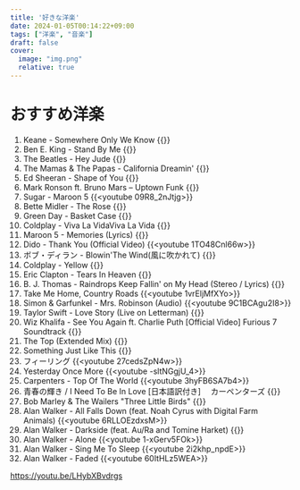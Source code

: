 ```yaml
---
title: '好きな洋楽'
date: 2024-01-05T00:14:22+09:00
tags: ["洋楽", "音楽"]
draft: false
cover:
  image: "img.png"
  relative: true
---
```


# おすすめ洋楽

1. Keane - Somewhere Only We Know
{{<youtube Oextk-If8HQ>}}
2. Ben E. King - Stand By Me
{{<youtube hwZNL7QVJjE>}}
3. The Beatles - Hey Jude
{{<youtube A_MjCqQoLLA>}}
4. The Mamas & The Papas - California Dreamin'
{{<youtube N-aK6JnyFmk>}}
5. Ed Sheeran - Shape of You
{{<youtube JGwWNGJdvx8>}}
6. Mark Ronson ft. Bruno Mars – Uptown Funk
{{<youtube OPf0YbXqDm0>}}
7. Sugar - Maroon 5
{{<youtube 09R8_2nJtjg>}}
8. Bette Midler - The Rose 
{{<youtube CB4EgdpYlnk>}}
9. Green Day - Basket Case
{{<youtube NUTGr5t3MoY>}}
10. Coldplay - Viva La VidaViva La Vida
{{<youtube dvgZkm1xWPE>}}
11. Maroon 5 - Memories (Lyrics)
{{<youtube SlPhMPnQ58k>}}
12. Dido - Thank You (Official Video)
{{<youtube 1TO48Cnl66w>}}
13. ボブ・ディラン - Blowin'The Wind(風に吹かれて)
{{<youtube MMFj8uDubsE>}}
14. Coldplay - Yellow
{{<youtube yKNxeF4KMsY>}}
15. Eric Clapton - Tears In Heaven
{{<youtube JxPj3GAYYZ0>}}
16. B. J. Thomas - Raindrops Keep Fallin' on My Head (Stereo / Lyrics)
{{<youtube _VyA2f6hGW4>}}
17. Take Me Home, Country Roads
{{<youtube 1vrEljMfXYo>}} 
18. Simon & Garfunkel - Mrs. Robinson (Audio)
{{<youtube 9C1BCAgu2I8>}}
19. Taylor Swift - Love Story (Live on Letterman)
{{<youtube mNLVMDF9mUo>}}
20. Wiz Khalifa - See You Again ft. Charlie Puth [Official Video] Furious 7 Soundtrack
{{<youtube RgKAFK5djSk>}}
21. The Top (Extended Mix)
{{<youtube aeKCKIwDnwI>}}
22. Something Just Like This
{{<youtube Y1Nip-y0BcQ>}}
23. フィーリング
{{<youtube 27cedsZpN4w>}}
24. Yesterday Once More
{{<youtube -sltNGgjU_4>}}
25. Carpenters - Top Of The World
{{<youtube 3hyFB6SA7b4>}}
26. 青春の輝き / I Need To Be In Love [日本語訳付き]　 カーペンターズ
{{<youtube EmFiOb0To7w>}}
27. Bob Marley & The Wailers "Three Little Birds"
{{<youtube HNBCVM4KbUM>}}
28. Alan Walker - All Falls Down (feat. Noah Cyrus with Digital Farm Animals)
{{<youtube 6RLLOEzdxsM>}}
29. Alan Walker - Darkside (feat. Au/Ra and Tomine Harket)
{{<youtube M-P4QBt-FWw>}}
30. Alan Walker - Alone
{{<youtube 1-xGerv5FOk>}}
31. Alan Walker - Sing Me To Sleep
{{<youtube 2i2khp_npdE>}}
32. Alan Walker - Faded
{{<youtube 60ItHLz5WEA>}}

https://youtu.be/LHybXBvdrgs


